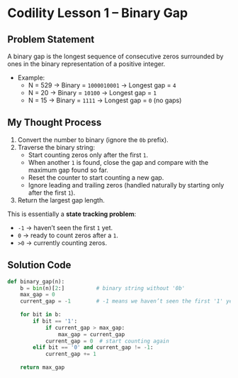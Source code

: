 # Codility Lesson 1 – Binary Gap

## Problem Statement
A binary gap is the longest sequence of consecutive zeros surrounded by ones in the binary representation of a positive integer.

- Example:  
  - N = 529 → Binary = `1000010001` → Longest gap = `4`  
  - N = 20  → Binary = `10100` → Longest gap = `1`  
  - N = 15  → Binary = `1111` → Longest gap = `0` (no gaps)  

## My Thought Process
1. Convert the number to binary (ignore the `0b` prefix).
2. Traverse the binary string:
   - Start counting zeros only after the first `1`.
   - When another `1` is found, close the gap and compare with the maximum gap found so far.
   - Reset the counter to start counting a new gap.
   - Ignore leading and trailing zeros (handled naturally by starting only after the first `1`).
3. Return the largest gap length.

This is essentially a **state tracking problem**:
- `-1` → haven’t seen the first `1` yet.
- `0` → ready to count zeros after a `1`.
- `>0` → currently counting zeros.

## Solution Code
```python
def binary_gap(n):
    b = bin(n)[2:]          # binary string without '0b'
    max_gap = 0
    current_gap = -1        # -1 means we haven’t seen the first '1' yet
    
    for bit in b:
        if bit == '1':
            if current_gap > max_gap:
                max_gap = current_gap
            current_gap = 0  # start counting again
        elif bit == '0' and current_gap != -1:
            current_gap += 1
    
    return max_gap
